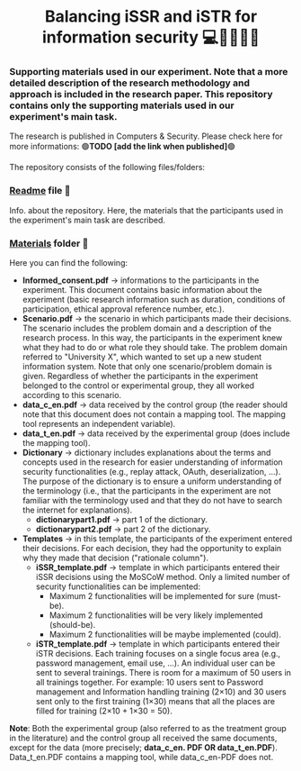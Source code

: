 <h1 align="center">
Balancing iSSR and iSTR for information security 💻🔐👨🏻‍💻
</h1> 

### Supporting materials used in our experiment. Note that a more detailed description of the research methodology and approach is included in the research paper. This repository contains only the supporting materials used in our experiment's main task.

The research is published in Computers & Security. Please check here for more informations: 🟢**TODO [add the link when published]**🟢

The repository consists of the following files/folders:

### [Readme](README.md) file 📜
Info. about the repository. Here, the materials that the participants used in the experiment's main task are described.

### [Materials](Materials) folder 📁

Here you can find the following:

- **Informed_consent.pdf** -> informations to the participants in the experiment. This document contains basic information about the experiment (basic research information such as duration, conditions of participation, ethical approval reference number, etc.).
- **Scenario.pdf** -> the scenario in which participants made their decisions. The scenario includes the problem domain and a description of the research process. In this way, the participants in the experiment knew what they had to do or what role they should take. The problem domain referred to "University X", which wanted to set up a new student information system. Note that only one scenario/problem domain is given. Regardless of whether the participants in the experiment belonged to the control or experimental group, they all worked according to this scenario.
- **data_c_en.pdf** -> data received by the control group (the reader should note that this document does not contain a mapping tool. The mapping tool represents an independent variable). 
- **data_t_en.pdf** -> data received by the experimental group (does include the mapping tool).
- **Dictionary** -> dictionary includes explanations about the terms and concepts used in the research for easier understanding of information security functionalities (e.g., replay attack, OAuth, deserialization, ...). The purpose of the dictionary is to ensure a uniform understanding of the terminology (i.e., that the participants in the experiment are not familiar with the terminology used and that they do not have to search the internet for explanations).
  - **dictionarypart1.pdf** -> part 1 of the dictionary. 
  - **dictionarypart2.pdf** -> part 2 of the dictionary.
- **Templates** -> in this template, the participants of the experiment entered their decisions. For each decision, they had the opportunity to explain why they made that decision ("rationale column").
  - **iSSR_template.pdf** -> template in which participants entered their iSSR decisions using the MoSCoW method. Only a limited number of security functionalities can be implemented:
    - Maximum 2 functionalities will be implemented for sure (must-be).
    - Maximum 2 functionalities will be very likely implemented (should-be).
    - Maximum 2 functionalities will be maybe implemented (could).
  - **iSTR_template.pdf** -> template in which participants entered their iSTR decisions. Each training focuses on a single focus area (e.g., password management, email use, ...). An individual user can be sent to several trainings. There is room for a maximum of 50 users in all trainings together. For example: 10 users sent to Password management and Information handling training (2×10) and 30 users sent only to the first training (1×30) means that all the places are filled for training (2×10 + 1×30 = 50).

**Note**: Both the experimental group (also referred to as the treatment group in the literature) and the control group all received the same documents, except for the data (more precisely; **data_c_en. PDF OR data_t_en.PDF**). Data_t_en.PDF contains a mapping tool, while data_c_en-PDF does not.

